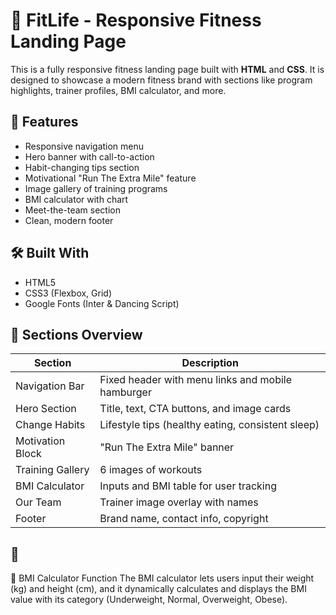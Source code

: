 # 💪 FitLife - Responsive Fitness Landing Page

This is a fully responsive fitness landing page built with **HTML** and **CSS**. It is designed to showcase a modern fitness brand with sections like program highlights, trainer profiles, BMI calculator, and more.

## 🚀 Features

- Responsive navigation menu
- Hero banner with call-to-action
- Habit-changing tips section
- Motivational "Run The Extra Mile" feature
- Image gallery of training programs
- BMI calculator with chart
- Meet-the-team section
- Clean, modern footer

## 🛠️ Built With

- HTML5
- CSS3 (Flexbox, Grid)
- Google Fonts (Inter & Dancing Script)

## 📸 Sections Overview

| Section               | Description                                          |
|-----------------------|------------------------------------------------------|
| Navigation Bar        | Fixed header with menu links and mobile hamburger    |
| Hero Section          | Title, text, CTA buttons, and image cards            |
| Change Habits         | Lifestyle tips (healthy eating, consistent sleep)    |
| Motivation Block      | "Run The Extra Mile" banner                          |
| Training Gallery      | 6 images of workouts                                 |
| BMI Calculator        | Inputs and BMI table for user tracking               |
| Our Team              | Trainer image overlay with names                    |
| Footer                | Brand name, contact info, copyright                  |

## 🎯 
🧮 BMI Calculator Function
The BMI calculator lets users input their weight (kg) and height (cm), and it dynamically calculates and displays the BMI value with its category (Underweight, Normal, Overweight, Obese).
